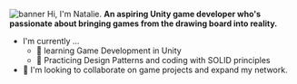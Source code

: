 ![banner](https://github.com/user-attachments/assets/c2bd9493-9931-4b10-aea8-ee19f4d70b1a)
Hi, I'm Natalie.
**An aspiring Unity game developer who's passionate about bringing games from the drawing board into reality.**
- I'm currently ...
   - 🌱 learning Game Development in Unity
   - 🌳  Practicing Design Patterns and coding with SOLID principles
- 🦾 I'm looking to collaborate on game projects and expand my network.

